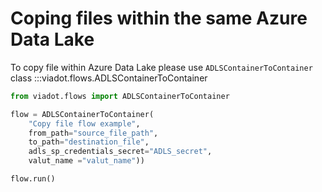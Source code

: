 # Coping files within the same Azure Data Lake

To copy file within Azure Data Lake please use `ADLSContainerToContainer` class
:::viadot.flows.ADLSContainerToContainer 

```python
from viadot.flows import ADLSContainerToContainer

flow = ADLSContainerToContainer(
    "Copy file flow example",
    from_path="source_file_path",
    to_path="destination_file",
    adls_sp_credentials_secret="ADLS_secret",
    valut_name ="valut_name"))

flow.run()
```
